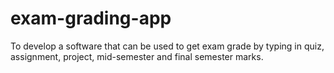 # exam-grading-app
To develop a software that can be used to get exam grade by typing in quiz, assignment, project, mid-semester and final semester marks.

